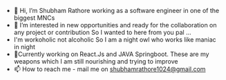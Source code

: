 - 👋 Hi, I’m Shubham Rathore working as a software engineer in one of the biggest MNCs
- 👀 I’m interested in new opportunities and ready for the collaboration on any project or contribution So I wanted to here from you pal ...
-  I'm workoholic not alcoholic So I am a night owl who works like maniac in night 
- 🌱Currently working on React.Js and JAVA Springboot. These are my weapons which I am still nourishing and trying to improve
- 📫 How to reach me - mail me on shubhamrathore1024@gmail.com 

<!---
NeoShubh/NeoShubh is a ✨ special ✨ repository because its `README.md` (this file) appears on your GitHub profile.
You can click the Preview link to take a look at your changes.
--->
